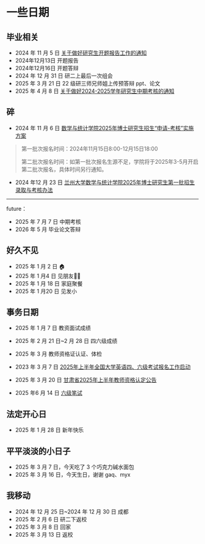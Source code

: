 # 一些日期

## 毕业相关

- 2024 年 11 月 5 日 [关于做好研究生开题报告工作的通知](https://ge.lzu.edu.cn/peiyanggongzuo/guochengguanli/peiyanghuanjie/2024/1105/287794.html) 
- 2024年12月13日 开题报告
- 2024年12月16日 开题答辩
- 2024 年 12 月 31 日 研二上最后一次组会
- 2025 年 3 月 21 日 22 级研三师兄师姐上传预答辩 ppt、论文
- 2025 年 4 月 8 日 [关于做好2024-2025学年研究生中期考核的通知](https://ge.lzu.edu.cn/peiyanggongzuo/guochengguanli/peiyanghuanjie/2025/0408/295602.html) 

## 碎

- 2024 年 11 月 6 日 [数学与统计学院2025年博士研究生招生“申请-考核”实施方案](https://math.lzu.edu.cn/info/1062/5049.htm) 

> 第一批次报名时间：2024年11月15日8:00-12月15日18:00
>
> 第二批次报名时间：如第一批次报名生源不足，学院将于2025年3-5月开启第二批次报名，具体时间另行通知。

- 2024 年12 月 23 日 [兰州大学数学与统计学院2025年博士研究生第一批招生录取与考核办法](https://math.lzu.edu.cn/info/1062/5139.htm)

---

future：

- 2025 年 7 月 7 日 中期考核
- 2026 年 5 月 毕业论文答辩

## 好久不见

- 2025 年 1 月 2 日 🏠
- 2025 年 1 月4 日 见朋友👬🏻
- 2025 年 1 月 18 日 家庭聚餐
- 2025 年 1 月20 日 见发小

## 事务日期

- 2025 年 1 月 7 日 教资面试成绩

- 2025 年 2 月 21 日~2 月 28 日 四六级成绩
- 2025 年 3 月 教师资格证认证、体检
- 2023 年 3 月 7 日 [2025年上半年全国大学英语四、六级考试报名工作启动](https://cet.neea.edu.cn/html1/report/2503/19-1.htm)
- 2025 年 3 月 20 日  [甘肃省2025年上半年教师资格认定公告](https://www.jszg.edu.cn/pages/html/107/a7423545629497.html?t=1742517017000)
- 2025 年6 月 14 日 [六级笔试](https://cet.neea.edu.cn/html1/report/2503/19-1.htm)



## 法定开心日

- 2025 年 1 月 28 日 新年快乐

## 平平淡淡的小日子

- 2025 年 3 月 7 日，今天吃了 3 个巧克力碱水面包
- 2025 年 3 月 16 日，今天生日，谢谢 gaq、myx

## 我移动

- 2024 年 12 月 25 日~2024 年 12 月 30 日 成都
- 2025 年 2 月 6 日 研二下返校
- 2025 年 3 月 8 日 回家
- 2025 年 3 月 13 日 返校
